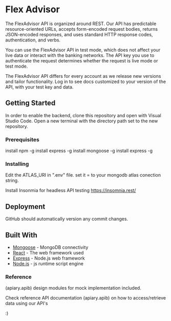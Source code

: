 # Flex Advisor

The FlexAdvisor API is organized around REST. Our API has predictable resource-oriented URLs, accepts form-encoded request bodies, returns JSON-encoded responses, and uses standard HTTP response codes, authentication, and verbs.

You can use the FlexAdvisor API in test mode, which does not affect your live data or interact with the banking networks. The API key you use to authenticate the request determines whether the request is live mode or test mode.

The FlexAdvisor API differs for every account as we release new versions and tailor functionality. Log in to see docs customized to your version of the API, with your test key and data.

## Getting Started

In order to enable the backend, clone this repository and open with Visual Studio Code.
Open a new terminal with the directory path set to the new repository.

### Prerequisites

install npm -g
install express -g
install mongoose -g
install express -g

### Installing

Edit the ATLAS_URI in ".env" file.
set it = to your mongodb atlas conection string.

Install Insonmia for headless API testing
https://insomnia.rest/

## Deployment

GitHub should automatically version any commit changes.

## Built With

* [Mongoose](https://mongoosejs.com/) - MongoDB connectivity
* [React](https://reactjs.org/) - The web framework used
* [Express](https://expressjs.com/) - Node.js web framework
* [Node.js](https://nodejs.org/en/) - js runtime script engine

### Reference
(apiary.apib)
design modules for mock implementation included.

Check reference API documentation (apiary.apib) on how to access/retrieve data using our API's 

:)
